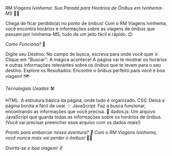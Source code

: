 *RM Viagens Ivinhema: Sua Parada para Horários de Ônibus em Ivinhema-MS* 🚀🚌

Chega de ficar perdido(a) no ponto de ônibus! Com o RM Viagens Ivinhema, você encontra horários e informações sobre as viagens de ônibus que passam por Ivinhema-MS, tudo de um jeito fácil e rápido. 😉

*Como Funciona?* 🤔

Digite seu Destino: No campo de busca, escreva para onde você quer ir.
Clique em "Buscar": A mágica acontece! A página vai te mostrar os horários e outras informações relevantes sobre os ônibus que te levam para o seu destino.
Explore os Resultados: Encontre o ônibus perfeito para você e boa viagem! 🗺️

*Tecnologias Usadas* 🛠️

HTML: A estrutura básica da página, onde tudo é organizado.
CSS: Deixa a página bonita e fácil de usar. ✨
JavaScript: Faz a busca funcionar, encontrando as informações que você precisa. 🧠
dados.js: Um arquivo JavaScript que guarda todas as informações sobre os horários de ônibus. (Você vai precisar preencher esse arquivo com os dados reais!)

*Pronto para embarcar nessa aventura? 🚀 Com o RM Viagens Ivinhema, você nunca mais vai perder o ônibus!* 🚌💨

*Divirta-se e boa viagem!* ✌️
